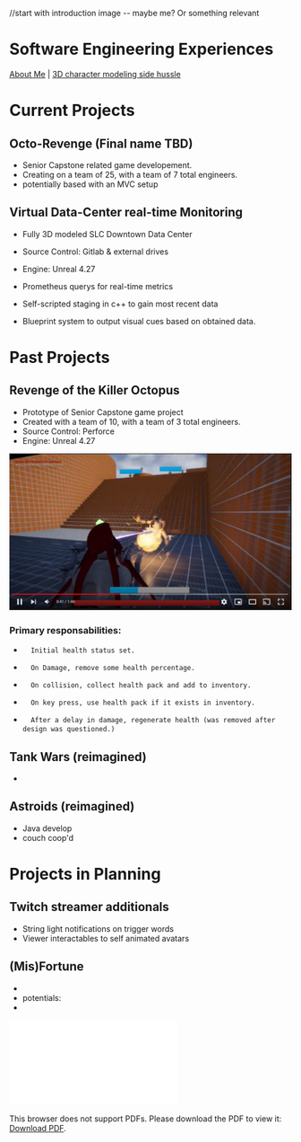 //start with introduction image -- maybe me? Or something relevant

# Software Engineering Experiences

[About Me](index.md) | [3D character modeling side hussle](Art_Experiences.md)


# Current Projects

## Octo-Revenge (Final name TBD)
- Senior Capstone related game developement. 
-   Creating on a team of 25, with a team of 7 total engineers.
-   potentially based with an MVC setup

## Virtual Data-Center real-time Monitoring
- Fully 3D modeled SLC Downtown Data Center
-   Source Control: Gitlab & external drives
-   Engine: Unreal 4.27
 
- Prometheus querys for real-time metrics
- Self-scripted staging in c++ to gain most recent data
- Blueprint system to output visual cues based on obtained data.

# Past Projects
## Revenge of the Killer Octopus
- Prototype of Senior Capstone game project
-   Created with a team of 10, with a team of 3 total engineers.
-   Source Control: Perforce
-   Engine: Unreal 4.27
   
   
[![Revenge of the Killer Octopus](KillerOcto.PNG)](https://www.youtube.com/watch?v=K11RjfskTJU "Revenge of the Killer Octopus")
   
###   Primary responsabilities:
-       Initial health status set.
-       On Damage, remove some health percentage.
-       On collision, collect health pack and add to inventory.
-       On key press, use health pack if it exists in inventory.
-       After a delay in damage, regenerate health (was removed after design was questioned.)

## Tank Wars (reimagined)
- 
## Astroids (reimagined)
- Java develop
- couch coop'd 

# Projects in Planning

## Twitch streamer additionals
- String light notifications on trigger words
- Viewer interactables to self animated avatars

## (Mis)Fortune
- 
- potentials:
- 

<object data="SoftwareResume.pdf" type="application/pdf" width="700px" height="700px">
    <embed src="SoftwareResume.pdf">
        <p>This browser does not support PDFs. Please download the PDF to view it: <a href="SoftwareResume.pdf">Download PDF</a>.</p>
    </embed>
</object>
